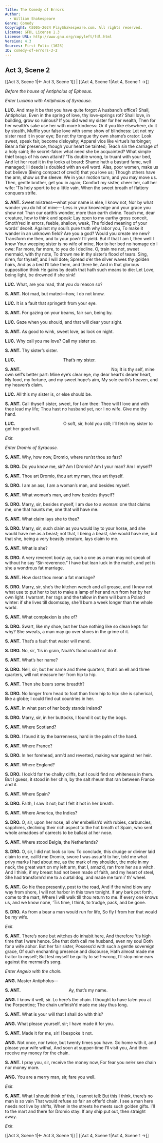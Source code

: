 ```yaml
---
Title: The Comedy of Errors
Author: 
  - William Shakespeare
Genre: Comedy
Copyright: ©2005-2024 PlayShakespeare.com. All rights reserved.
License: GFDL License 1.3
License URL: http://www.gnu.org/copyleft/fdl.html
Version: 4.3
Sources: First Folio (1623)
ID: comedy-of-errors-3-2
---
```


## Act 3, Scene 2
[[Act 3, Scene 1|← Act 3, Scene 1]] | [[Act 4, Scene 1|Act 4, Scene 1 →]]

*Before the house of Antipholus of Ephesus.*

*Enter Luciana with Antipholus of Syracuse.*

**LUC.**
And may it be that you have quite forgot
A husband’s office? Shall, Antipholus,
Even in the spring of love, thy love-springs rot?
Shall love, in building, grow so ruinous?
If you did wed my sister for her wealth,
Then for her wealth’s sake use her with more kindness:
Or if you like elsewhere, do it by stealth,
Muffle your false love with some show of blindness:
Let not my sister read it in your eye;
Be not thy tongue thy own shame’s orator:
Look sweet, speak fair, become disloyalty;
Apparel vice like virtue’s harbinger;
Bear a fair presence, though your heart be tainted;
Teach sin the carriage of a holy saint;
Be secret-false: what need she be acquainted?
What simple thief brags of his own attaint?
’Tis double wrong, to truant with your bed,
And let her read it in thy looks at board:
Shame hath a bastard fame, well managed;
Ill deeds is doubled with an evil word.
Alas, poor women, make us but believe
(Being compact of credit) that you love us;
Though others have the arm, show us the sleeve:
We in your motion turn, and you may move us.
Then, gentle brother, get you in again;
Comfort my sister, cheer her, call her wife:
’Tis holy sport to be a little vain,
When the sweet breath of flattery conquers strife.

**S. ANT.**
Sweet mistress—what your name is else, I know not,
Nor by what wonder you do hit of mine⁠—
Less in your knowledge and your grace you show not
Than our earth’s wonder, more than earth divine.
Teach me, dear creature, how to think and speak:
Lay open to my earthy gross conceit,
Smoth’red in errors, feeble, shallow, weak,
The folded meaning of your words’ deceit.
Against my soul’s pure truth why labor you,
To make it wander in an unknown field?
Are you a god? Would you create me new?
Transform me then, and to your pow’r I’ll yield.
But if that I am I, then well I know
Your weeping sister is no wife of mine,
Nor to her bed no homage do I owe:
Far more, far more, to you do I decline.
O, train me not, sweet mermaid, with thy note,
To drown me in thy sister’s flood of tears.
Sing, siren, for thyself, and I will dote;
Spread o’er the silver waves thy golden hairs,
And as a bed I’ll take them, and there lie,
And in that glorious supposition think
He gains by death that hath such means to die:
Let Love, being light, be drowned if she sink!

**LUC.**
What, are you mad, that you do reason so?

**S. ANT.**
Not mad, but mated—how, I do not know.

**LUC.**
It is a fault that springeth from your eye.

**S. ANT.**
For gazing on your beams, fair sun, being by.

**LUC.**
Gaze when you should, and that will clear your sight.

**S. ANT.**
As good to wink, sweet love, as look on night.

**LUC.**
Why call you me love? Call my sister so.

**S. ANT.**
Thy sister’s sister.

**LUC.**
           That’s my sister.

**S. ANT.**
                     No;
It is thy self, mine own self’s better part:
Mine eye’s clear eye, my dear heart’s dearer heart,
My food, my fortune, and my sweet hope’s aim,
My sole earth’s heaven, and my heaven’s claim.

**LUC.**
All this my sister is, or else should be.

**S. ANT.**
Call thyself sister, sweet, for I am thee:
Thee will I love and with thee lead my life;
Thou hast no husband yet, nor I no wife.
Give me thy hand.

**LUC.**
           O soft, sir, hold you still;
I’ll fetch my sister to get her good will.

*Exit.*

*Enter Dromio of Syracuse.*

**S. ANT.**
Why, how now, Dromio, where run’st thou so fast?

**S. DRO.**
Do you know me, sir? Am I Dromio? Am I your man? Am I myself?

**S. ANT.**
Thou art Dromio, thou art my man, thou art thyself.

**S. DRO.**
I am an ass, I am a woman’s man, and besides myself.

**S. ANT.**
What woman’s man, and how besides thyself?

**S. DRO.**
Marry, sir, besides myself, I am due to a woman: one that claims me, one that haunts me, one that will have me.

**S. ANT.**
What claim lays she to thee?

**S. DRO.**
Marry, sir, such claim as you would lay to your horse, and she would have me as a beast; not that, I being a beast, she would have me, but that she, being a very beastly creature, lays claim to me.

**S. ANT.**
What is she?

**S. DRO.**
A very reverent body: ay, such a one as a man may not speak of without he say “Sir-reverence.” I have but lean luck in the match, and yet is she a wondrous fat marriage.

**S. ANT.**
How dost thou mean a fat marriage?

**S. DRO.**
Marry, sir, she’s the kitchen wench and all grease, and I know not what use to put her to but to make a lamp of her and run from her by her own light. I warrant, her rags and the tallow in them will burn a Poland winter: if she lives till doomsday, she’ll burn a week longer than the whole world.

**S. ANT.**
What complexion is she of?

**S. DRO.**
Swart, like my shoe, but her face nothing like so clean kept: for why? She sweats, a man may go over shoes in the grime of it.

**S. ANT.**
That’s a fault that water will mend.

**S. DRO.**
No, sir, ’tis in grain, Noah’s flood could not do it.

**S. ANT.**
What’s her name?

**S. DRO.**
Nell, sir; but her name and three quarters, that’s an ell and three quarters, will not measure her from hip to hip.

**S. ANT.**
Then she bears some breadth?

**S. DRO.**
No longer from head to foot than from hip to hip: she is spherical, like a globe; I could find out countries in her.

**S. ANT.**
In what part of her body stands Ireland?

**S. DRO.**
Marry, sir, in her buttocks, I found it out by the bogs.

**S. ANT.**
Where Scotland?

**S. DRO.**
I found it by the barrenness, hard in the palm of the hand.

**S. ANT.**
Where France?

**S. DRO.**
In her forehead, arm’d and reverted, making war against her heir.

**S. ANT.**
Where England?

**S. DRO.**
I look’d for the chalky cliffs, but I could find no whiteness in them. But I guess, it stood in her chin, by the salt rheum that ran between France and it.

**S. ANT.**
Where Spain?

**S. DRO.**
Faith, I saw it not; but I felt it hot in her breath.

**S. ANT.**
Where America, the Indies?

**S. DRO.**
O, sir, upon her nose, all o’er embellish’d with rubies, carbuncles, sapphires, declining their rich aspect to the hot breath of Spain, who sent whole armadoes of carrects to be ballast at her nose.

**S. ANT.**
Where stood Belgia, the Netherlands?

**S. DRO.**
O, sir, I did not look so low. To conclude, this drudge or diviner laid claim to me, call’d me Dromio, swore I was assur’d to her, told me what privy marks I had about me, as the mark of my shoulder, the mole in my neck, the great wart on my left arm, that I, amaz’d, ran from her as a witch.
And I think, if my breast had not been made of faith, and my heart of steel,
She had transform’d me to a curtal dog, and made me turn i’ th’ wheel.

**S. ANT.**
Go hie thee presently, post to the road,
And if the wind blow any way from shore,
I will not harbor in this town tonight.
If any bark put forth, come to the mart,
Where I will walk till thou return to me.
If every one knows us, and we know none,
’Tis time, I think, to trudge, pack, and be gone.

**S. DRO.**
As from a bear a man would run for life,
So fly I from her that would be my wife.

*Exit.*

**S. ANT.**
There’s none but witches do inhabit here,
And therefore ’tis high time that I were hence.
She that doth call me husband, even my soul
Doth for a wife abhor. But her fair sister,
Possess’d with such a gentle sovereign grace,
Of such enchanting presence and discourse,
Hath almost made me traitor to myself;
But lest myself be guilty to self-wrong,
I’ll stop mine ears against the mermaid’s song.

*Enter Angelo with the chain.*

**ANG.**
Master Antipholus⁠—

**S. ANT.**
           Ay, that’s my name.

**ANG.**
I know it well, sir. Lo here’s the chain.
I thought to have ta’en you at the Porpentine;
The chain unfinish’d made me stay thus long.

**S. ANT.**
What is your will that I shall do with this?

**ANG.**
What please yourself, sir; I have made it for you.

**S. ANT.**
Made it for me, sir! I bespoke it not.

**ANG.**
Not once, nor twice, but twenty times you have.
Go home with it, and please your wife withal,
And soon at supper-time I’ll visit you,
And then receive my money for the chain.

**S. ANT.**
I pray you, sir, receive the money now,
For fear you ne’er see chain nor money more.

**ANG.**
You are a merry man, sir, fare you well.

*Exit.*

**S. ANT.**
What I should think of this, I cannot tell:
But this I think, there’s no man is so vain
That would refuse so fair an offer’d chain.
I see a man here needs not live by shifts,
When in the streets he meets such golden gifts.
I’ll to the mart and there for Dromio stay:
If any ship put out, then straight away.

*Exit.*

[[Act 3, Scene 1|← Act 3, Scene 1]] | [[Act 4, Scene 1|Act 4, Scene 1 →]]
